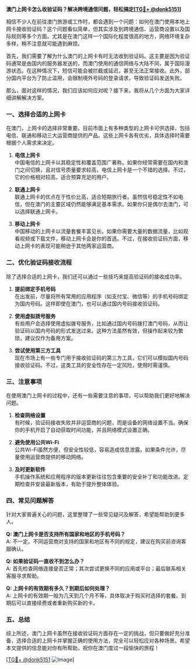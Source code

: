 **澳门上网卡怎么收验证码？解决跨境通信问题，轻松搞定[[TG💪+ @donk5151](https://t.me/s/donk5151)]**

相信不少人在前往澳门旅游或工作时，都会遇到一个问题：如何在澳门使用本地上网卡接收验证码？这个问题看似简单，但其实涉及到跨境通信、运营商设置以及国际规则等多个方面。尤其是在澳门这样一个国际化程度很高的地方，网络环境复杂多样，稍不注意就可能遇到麻烦。

首先，我们需要了解为什么澳门的上网卡有时无法收到验证码。这主要是因为验证码通常是由国内的服务器发送的，而澳门使用的通信网络与大陆不同，属于国际漫游状态。在这种情况下，短信可能会被拦截或延迟，甚至无法正常接收。此外，部分国内平台为了防止滥用，会限制境外号码的登录请求，导致验证码发送失败。

那么，面对这样的情况，我们应该如何应对呢？接下来，我将从几个方面为大家详细讲解解决方案。

### 一、选择合适的上网卡

在澳门，上网卡的选择非常重要。目前市面上有多种类型的上网卡可供选择，包括电信、联通和移动三大运营商提供的产品。这些上网卡各有优劣，具体选择时需要根据个人需求来决定。

1. **电信上网卡**  
   中国电信的上网卡以其稳定性和覆盖范围广著称。如果你经常需要在国内和澳门之间切换，且对信号质量要求较高，电信上网卡是一个不错的选择。不过，它的价格相对较高，适合预算充足的用户。

2. **联通上网卡**  
   联通上网卡的优点在于性价比高，适合短期旅行者。虽然信号稳定性不如电信，但在澳门的主要区域仍然能够满足基本需求。如果你只是偶尔去澳门，可以选择联通上网卡。

3. **移动上网卡**  
   中国移动的上网卡以流量套餐丰富见长。如果你需要大量的数据流量，比如观看视频或下载文件，移动上网卡会是你的首选。不过，在接收验证码方面，移动上网卡的表现可能稍逊于其他两家运营商。

### 二、优化验证码接收流程

除了选择合适的上网卡，我们还可以通过一些技巧来提高验证码的接收成功率。

1. **提前绑定手机号码**  
   在出发前，尽量将所有常用的应用程序（如支付宝、微信等）的手机号码绑定为国内号码。这样即使在澳门，也可以通过国内号码接收验证码。

2. **使用虚拟拨号服务**  
   有些用户会选择使用虚拟拨号服务，比如通过国内号码拨打澳门号码，从而让验证码以国内号码的形式发送过来。这种方法虽然有效，但操作起来较为繁琐，建议仅作为备用方案。

3. **尝试使用第三方工具**  
   现在市场上有一些专门用于接收验证码的第三方工具，它们可以模拟国内号码接收验证码。不过，这类工具的安全性存在一定风险，使用时需谨慎。

### 三、注意事项

在使用澳门上网卡的过程中，还有一些需要注意的事项，可以帮助我们更好地解决问题。

1. **检查网络设置**  
   有时候，验证码接收失败并非运营商的问题，而是设备的网络设置不当。确保你的手机开启了自动获取时间功能，并且网络模式设置正确。

2. **避免使用公共Wi-Fi**  
   公共Wi-Fi虽然方便，但安全性较低，容易造成信息泄露。如果条件允许，尽量使用运营商提供的移动网络。

3. **及时更新软件**  
   手机操作系统和应用程序的版本更新往往包含重要的安全补丁和功能改进。定期检查并安装最新版本，有助于提升整体体验。

### 四、常见问题解答

针对大家普遍关心的问题，这里整理了一些常见疑问及解答，希望能帮助到更多人。

**Q: 澳门上网卡是否支持所有国家和地区的手机号码？**  
A: 不一定。不同运营商对支持的国家和地区有不同的规定，建议在购买前咨询客服确认。

**Q: 如果验证码一直收不到怎么办？**  
A: 首先检查网络连接是否正常；其次尝试更换不同的应用或平台；最后联系相关客服寻求帮助。

**Q: 上网卡的有效期有多久？到期后如何处理？**  
A: 上网卡的有效期一般为几天到几个月不等，具体取决于购买时选择的套餐。到期后可以直接续费或者重新购买新的卡。

### 五、总结

综上所述，澳门上网卡虽然在接收验证码方面存在一定的挑战，但只要做好充分准备，选择合适的上网卡并掌握正确的使用方法，完全可以轻松应对各种场景。希望本文提供的信息能对你有所帮助，祝你在澳门度过一段愉快的旅程！

[[TG💪+ @donk5151](https://t.me/s/donk5151) ![Image](https://i.postimg.cc/rwNCRYN7/Snipaste-2025-04-30-17-27-05.png)]
